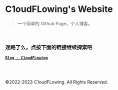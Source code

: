 # C1oudFLowing's Website

> 一个简单的 Github Page，个人博客。

<br>

### 迷路了么，点按下面的链接继续探索吧

[**`Blog - C1oudFLowing`**](https://C1oudFLowing.github.io/blog/)

<br>
<br>
<p>©2022-2023 C1oudFLowing. All Rights Reserved.</p>


